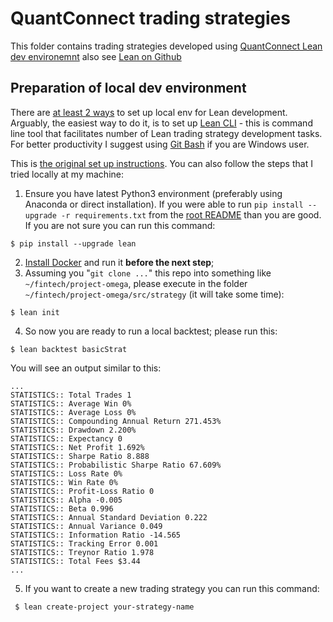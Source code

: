 # QuantConnect trading strategies
This folder contains trading strategies developed using [QuantConnect Lean dev environemnt](https://www.lean.io/) also see [Lean on Github](https://github.com/QuantConnect/Lean)

## Preparation of local dev environment
There are [at least 2 ways](https://github.com/QuantConnect/Lean/blob/master/.vscode/readme.md) to set up local env for Lean development. Arguably, the easiest way to do it, is to set up [Lean CLI](https://github.com/QuantConnect/lean-cli) - this is command line tool that facilitates number of Lean trading strategy development tasks. For better productivity I suggest using [Git Bash](https://gitforwindows.org/) if you are Windows user.

This is [the original set up instructions](https://www.quantconnect.com/docs/v2/lean-cli/getting-started/lean-cli). You can also follow the steps that I tried locally at my machine:
1. Ensure you have latest Python3 environment (preferably using Anaconda or direct installation). If you were able to run `pip install --upgrade -r requirements.txt` from the [root README](https://github.com/iskaspb/project-omega#readme) than you are good. If you are not sure you can run this command:
```
$ pip install --upgrade lean
```
2. [Install Docker](https://www.lean.io/docs/lean-cli/tutorials/installation/installing-docker) and run it **before the next step**;
3. Assuming you "`git clone ...`" this repo into something like `~/fintech/project-omega`, please execute in the folder `~/fintech/project-omega/src/strategy` (it will take some time):
```
$ lean init
```
4. So now you are ready to run a local backtest; please run this:
```
$ lean backtest basicStrat
```
You will see an output similar to this:
```
...
STATISTICS:: Total Trades 1
STATISTICS:: Average Win 0%
STATISTICS:: Average Loss 0%
STATISTICS:: Compounding Annual Return 271.453%
STATISTICS:: Drawdown 2.200%
STATISTICS:: Expectancy 0
STATISTICS:: Net Profit 1.692%
STATISTICS:: Sharpe Ratio 8.888
STATISTICS:: Probabilistic Sharpe Ratio 67.609%
STATISTICS:: Loss Rate 0%
STATISTICS:: Win Rate 0%
STATISTICS:: Profit-Loss Ratio 0
STATISTICS:: Alpha -0.005
STATISTICS:: Beta 0.996
STATISTICS:: Annual Standard Deviation 0.222
STATISTICS:: Annual Variance 0.049
STATISTICS:: Information Ratio -14.565
STATISTICS:: Tracking Error 0.001
STATISTICS:: Treynor Ratio 1.978
STATISTICS:: Total Fees $3.44
...
```
5. If you want to create a new trading strategy you can run this command:
```
 $ lean create-project your-strategy-name
```